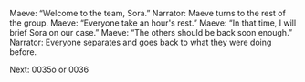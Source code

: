 Maeve: “Welcome to the team, Sora.”
Narrator: Maeve turns to the rest of the group.
Maeve: “Everyone take an hour's rest.”
Maeve: “In that time, I will brief Sora on our case.”
Maeve: “The others should be back soon enough.”
Narrator: Everyone separates and goes back to what they were doing before. 

Next: 0035o or 0036